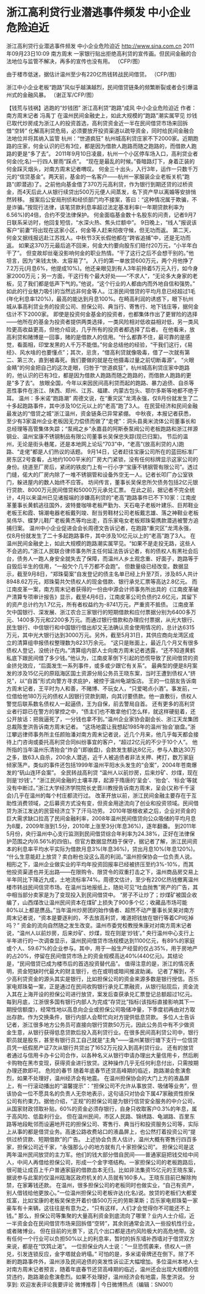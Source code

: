 # 浙江高利贷行业潜逃事件频发 中小企业危险迫近

浙江高利贷行业潜逃事件频发 中小企业危险迫近
http://www.sina.com.cn  2011年09月23日10:09  南方周末
一家银行贴出拒绝高利贷的宣传画。但民间金融的合法地位与监管不解决，再多的宣传也没有用。 （CFP/图）

由于楼市低迷，据估计温州至少有220亿热钱转战民间借贷。 （CFP/图）

浙江中小企业老板“跑路”风似乎越演越烈，民间借贷链条的频繁断裂或者会引爆温州式的金融风暴。 （谢正军/CFP/图）

【钱荒与钱祸】逃跑的“炒钱团”
浙江高利贷“跑路”成风 中小企业危险迫近
作者：南方周末记者 冯禹丁
在温州民间金融史上，如此大规模的“跑路”潮实属罕见
炒钱已取代炒房成为浙江人的投资首选，高利贷资金近一半在民间借贷市场来回拆借“空转”
化解高利贷危局，必须要放开投资渠道以疏导资金，同时给民间金融合法地位并将其纳入监管
杭州：“世道疯狂”
杭州城高利贷庄家不下2000家。近期跑路的庄家，何金认识的已有3位，都是因为借款人跑路而随之跑路的，而借款人跑路的更是“多了去”。
2011年9月10日凌晨，杭州一个小区停车场入口，高利贷业者何金(化名)一行四人冒雨“踩点”。
“现在是最乱的时候。”昏暗路灯下，身着正装的何金踩灭烟头，对南方周末记者喟叹。
何金三十出头，入行3年，运作一只数千万元的“信贷基金”。两天前，基金的一名客户——杭州一家服装企业老板关机“跑路”(即潜逃)了。之前他向基金借了370万元高利贷，作为银行到期还贷的过桥资金，而4天后此人从银行续贷出500万元便人间蒸发，名下资产早以离婚等安排悄然转移。
报案后公安局刑侦和经侦部门均不接案，答曰：“这种情况属于欺骗，不是诈骗。”按现行法律，该笔贷款利息率超过法定基准利率(一年期贷款利率为6.56%)的4倍，合约不受法律保护。
何金面临基金数十名股东的问责，记者9月7日联系采访时，他回复短信，“水深火热、焦头烂额中”。
9日晚上，“线人”报说该客户“前妻”将出现在这家小区，何金等人赶来彻夜守候，但无功而返。
第二天，何金又据线报远赴江苏找人。中秋节3天长假他都在“跨省追捕”中，还是无功而返。
如果这370万元最后追不回来，何金大约要向股东们赔付20万元，“小半年白干了”。
但变故却丝毫没影响何金的职业热情。“干了这行之后不会想干别的。”他坦言，因为“来钱太快、太容易了”。
入行的第一单放贷600万元，两个月他挣了7.2万元(月息6%，他提成10%)。他还亲眼见到有人3年前拎着5万元入行，如今身家2000万元；另一方面，干这行有个最大好处——“不求人”，“无论多大身家的老板，见了我们都是低声下气的。”他说，“这个行业的人都由内而外地自信和强势。”
如此的行业魅力吸引的当然远非何金等人。江浙民间借贷的平均月息已经超过1毛(年化利息率120%)，最高的能达到月息100%。在畸高利润的诱惑下，眼下杭州城从事高利贷业务的投资公司、担保公司、典当行、寄售行、地下钱庄等，据何金估计不下2000家。
即使是投资何金基金的投资者，也都集体作出了更冒险的选择——他所在的基金为投资者提供两类选择，一类风险相对低收益相对低，另一类风险更高收益更高，但他介绍说，几乎所有的投资者都选择了后者。
在他看来，放高利贷和赌博是一回事，赌的是借款人的信用。“什么都靠不住，最可靠的是感觉，看面相，印堂发黑的人千万不能借。”何金总结他的经验，“干我们这行，《易经》、风水啥的也要懂点”；其次，忌贪，“借高利贷就像吸毒，借了一次就有第二、第三次，直到被毒死。我们要做的就是在他摄毒过量之前切断毒源”。
“火眼金睛”的何金把自己的这次走眼，归咎于“世道疯狂”，杭州城高利贷庄家中跑路的，他认识的已有3位，都是因为借款人跑路而随之跑路的，而借款人跑路的更是“多了去”。
放眼全国，今年以来因民间高利贷而起的跑路、暴力追债、自杀等恶性事件在浙江、陕西、郑州、江苏、福建、内蒙古包头、鄂尔多斯等地都不绝于耳。
温州：多米诺“跑路潮”
周德文说，在“重灾区”龙湾永强，仅8月份就发生了二十多起跑路事件，其中涉及10亿元以上的“老高”跑了3人。
在民营经济和民间金融最发达的“借贷之城”浙江温州，资金链条已异常紧绷。
中秋夜，本报记者获悉，至少有3家温州企业老板因无力偿债而做了“走佬”：洞头县奥米流体公司董事长和总经理等高管集体失踪；“泵阀之乡”永嘉县的阿斯泰泵阀公司老板跑路和浙江祥源钢业、温州宝康不锈钢制品有限公司董事长吴保忠失踪(现已归案)。
节后的温州，无论是街头巷尾，还是本地网上论坛“703”中，“老高”(放高利贷的人)跑路、“走佬”都是人们热议的话题。
9月14日，记者赶往宝康公司所在的蓝田标准厂房东区2号查看，占地约1000平米的厂房大门紧锁，没有任何标牌显示这家公司的身份。绕道至厂房后，紧闭的铁皮门上有一行小字“宝康不锈钢管有限公司”。透过门缝，偌大的厂房内除了一堆不锈钢管和设备外空无一人。记者长叩厂办公室铁门，躲进屋内的数人始终不应答。
坊间传言，董事长吴保忠所欠债务包括2亿元银行贷款、8000万元民间借贷和5000万元承兑汇票。
在此之前，据记者不完全统计，4月以来温州已见诸报端的涉嫌高利贷的“老高”跑路事件已不下10家：江南皮革董事长黄鹤逃往国外，波特曼咖啡老板严勤为、天石电子老板叶建乐、巨邦鞋业老板王和霞、锦潮电器老板戴列竣、耐当劳鞋材公司老板戴志雄、落之神鞋业老板吴伟华、蝶梦儿鞋厂老板黄杰等均出走，百乐家电女老板郑珠菊携款潜逃被警方追捕归案。
温州中小企业促进会会长周德文告诉记者，在跑路“重灾区”龙湾永强，仅8月份就发生了二十多起跑路事件，其中涉及10亿元以上的“老高”跑了3人。
在温州民间金融史上，如此大规模的跑路潮实属罕见。“如果不是走投无路，这些人不会逃的。”浙江人民联合律师事务所主任何延法告诉记者，有的债权人有黑社会后台，债务人一跑人身安全就失去了保障，而温州人乡土观念重、好面子，跑路等于自毁后半生的信用，“一般欠个几千万都不会跑”。
但数量级已经改变。数据显示，截至9月8日，“郑珠菊案”自发登记的债主名单已经上升至7页，涉及85人共计8948.62万元，郑珠菊共欠债权人的现金借款、银行承兑汇票等高达2.8亿元。
而江南皮革一案，南方周末记者获得的一份由中源会计师事务所出具的《江南皮革破产清算专项审计报告》显示，截至4月6日，江南皮革公司负债约2.6亿元，其留下的资产总计约为1.7亿元，所有者权益约为-8741万元，严重资不抵债。
江南皮革欠中国银行、深发展、浙江农合三家银行的短期借款和应付票据分别为6400多万元、1400多万元和2200多万元。而通过银行借款和办理应付票据，从光大银行、民生银行、中信银行和中国银行借出却又无法确认资金使用情况的，总计达6315万元，其中光大银行达到3000万元。另外，截至5月31日，其供应商向龙湾区成立的清算组申报债权整理数为8231万余元。
“这只是账面上，最近几个月又有很多债权人登记，没统计在内。”清算组内部人士向南方周末记者透露，“还不知道黄鹤私底下跟民间借了多少钱。”他认为，江南皮革倒下引起的恐慌导致了民间借贷的资金挤兑效应，“后面发生一系列事件，或多或少跟它有关系”。
最典型的便是8月案发的涉及15亿元的原瓯海区国土资源分局公务员王晓东案，当时王遭到债权人“挤兑”，以“自首”形式向警方寻求庇护，被控于温州龟湖饭店。
王的一位朋友告诉南方周末记者，王平时为人和善，不赌博、不玩女人，“只爱喝点小酒”。事发前，一位借给他180万元的债权人因银行贷款到期，向其讨要债款。他一直敷衍，债权人警觉后联系数名债权人一起逼债，王为自保，前去警局自首。
还有更多的高利贷业者行踪已在警方的掌控之中，“债主们也不敢拿他们怎么样，就这样硬挺着，还公开放话：把我逼死了，一分钱也拿不到。”温州企业家协会副会长、浙江天龙集团总裁陈奎洪告诉南方周末记者。
“这场地震让我想起1985年的温州‘抬会’崩盘。”浙江攀远律师事务所主任颜贻潘对南方周末记者说，近几个月来，他几乎每天都会接待上门咨询或委托高利贷合同纠纷事宜的客户，“超过2亿元的不少于10个人”。
他所指的当年温州乐清抬会“炸会”(即崩盘)，会款发生额达8亿元，参与人数达30万之多，致63人自杀，200余人潜逃，近千人被追债者非法关押、拷打，数万家庭倾家荡产。类似的事件还包括1999年温州平阳水头发生的“会案”，2004年苍南爆发的“矾山连环会案”。
全民转战高利贷
“温州人以前炒房，后来炒矿、炒煤，现在则是‘炒钱’。”
“浙江民间金融的土壤丰厚，起源于隋唐的‘呈会’、‘抬会’、‘标会’等就没有中断过。”浙江大学经济学院院长史晋川教授告诉南方周末，呈会(又称千千滚会)几乎在温州的每个村庄都流行过。
改革开放以前，浙江民间金融主要存在于互助性消费领域，之后募资方式没有变，但资金用途流向了创业和投资领域。民间借贷为浙江发达的民营经济立下了汗马功劳。
2010年银根收紧之后，企业对资金的巨大需求缺口拉高了民间金融利率，2008年温州民间借贷向公众吸储的平均月息为8厘，2009年涨到1.5分，2010年上涨至3分(年息36%)，逐年翻番。
到2011年5月份，央行温州中心支行监测到民间借贷综合年利率为24.38%，正好在法律保护范围之内(6.56%的四倍)。但官方数据显然趋于保守，据记者了解，浙江民间资本的利息率平均水平实际为借款月息3%(年息36%)，贷出月息10%(年息120%)。
“什么生意能赶上放贷？卖白粉也没这么高的利润。”温州担保协会一位负责人说。
相形之下，温州企业做实业的平均年投资回报率已经被挤压至约3%-10%，而其他投资渠道也并无出路——在限购令、限贷令的双重打击之下，温州商品房交易上半年同比下降近九成，土地流标率74%。周德文估计，至少有220亿热钱撤离温州楼市转战民间信贷市场。在温州当地报纸上，随处可见“吐血抛售”房产的广告，其中相当部分卖家是为了变现投入到民间借贷中。
“房子不让炒了；炒煤矿被国企收编了，山西煤改让温州民间资本在煤矿上损失了900多个亿；收藏品市场可能80%以上都是赝品。”当年温州炒房团的始作俑者、超然不动产董事长吴昊对南方周末记者说，“资本是要逐利的，不去放高利贷，难道把钱放在银行等着CPI吃掉吗？”
资金的流向自然随之发生改变。温州市委党校教授朱康对对南方周末记者说，“温州人以前炒房，后来炒矿、炒煤，现在则是‘炒钱’。”
央行温州中心支行上半年进行的一次调查显示，温州民间借贷市场规模达到1100亿元，有89%的家庭或个人、59.67%的企业参与。其中，用于一般生产经营的仅占35%，用于房地产的占20%，停留在民间借贷市场上的资金规模高达40%(440亿元)。其结论是，“民间借贷已成为楼市后的首选投资替代品”。
值得注意的是，浙江的情况表明，资金短缺时代最大的财主银行，也在或明或暗间推波助澜。
记者了解到，不少高利贷资金的源头其实是银行，比如担保公司的资金来源多数是银行授信。百乐家电郑珠菊一案，正是通过在民间收购银行承兑汇票融资，从银行贴现后，资金流入其在上海开设的担保公司进行放贷，案发后查获承兑汇票登记总额超过1亿元。
每到月底，江浙很多国有银行内部人为完成“存贷比”指标(该指标直接影响其下一期授信额度)，经常性地以高息向企业或担保公司吸储冲量，下季度初再由对方取出存款。作为交换条件，银行内部人会帮忙向对方提供低息贷款。
多位人士告诉记者，浙江很多地方公务员可直接向银行贷款50万元，因此公务员中有不少做资金生意，从银行获得低息贷款后投入高利贷行业。在很多民间高利贷公司中，银行职员就是股东，甚至有银行员工自己就是“主角”——温州某银行塘下支行一位信贷员凭一纸假房产证7次从银行共贷出了1652万元投入到高利贷行业。
还有的放贷者通过与信用卡办卡公司合作，以各种名义从银行申请办理出大量信用卡，然后刷卡购物在黑市变现，获得资金进行放贷。这种操作几乎无任何利息付出，只需按期办理还款即可。
危险的春节
随着年底春节还贷高峰期的临近，跑路潮会愈演愈烈，如果不处理好，温州经济会有地震。
在温州担保协会的大门上方的液晶屏上，有一行滚动播出的“温馨提示”：“担保公司不允许从事放贷、吸储等业务”，但该协会一位不愿具名的负责人无奈地表示，这句话只对协会下属47家融资性担保公司有约束力。据他介绍，“正规”的担保公司是为银行信贷安全服务的中介公司，从国家财政领取补贴，60%的资金必须存银行，自身只收取客户0.3%的年息，属于高风险、低盈利行业。
但在温州民间，市区人民路、锦绣路、龟湖路、百里东路等地段毗邻而设遍地开花的担保公司、寄售行、典当行和投资服务公司等，实际上从事的都是借贷业务。高速公路收费站口的液晶屏上，也公然打着投资公司“提供过桥贷款、短期借款”的广告。
上述协会负责人估计，温州大概有寄售行四百多家，担保公司近千家，“永强那么小的地方就有几十家担保公司”。
担保公司是这两年温州民间放贷的主力军。他们的钱大部分借自民间——普通家庭把钱交给中间人，中间人再借给担保公司，形成一个金字塔结构。一家担保公司的老板跑路后，很可能让成百上千户普通家庭的借款血本无归。比如非法集资15亿元的王晓东案，据说参与此案的仅温州瓯海区政府机关的人员就有160多人。王晓东目前已解除拘禁，在家筹钱还款。
在温州，很多担保公司的老板同时也做实业，“自己有资产，别人借钱给他更放心。”一位温州担保公司老板许达(化名)说。放贷的老板们大都爱炫富，比如宝康的老板吴保忠开着价值500万元的劳斯莱斯；百乐家电郑珠菊一家豪车有十来辆，这往往是有意为之，“只有这样，人们才会觉得你不可能还不上钱。”
那么，担保公司等集聚的大量高利资金到底流向了哪里？业内人士介绍，近一半资金会在民间借贷市场来回拆借“空转”，其余则通常会流入一些投机性行业，或者赌博业。
但在目前的光景下，这几个出口都是违约风险极大的高危地带。没有任何一个行业可以负担50%以上的利息率，暂时的拆东墙补西墙对于借贷双方来说，都是在“饮鸩止渴”。
一位担保业内人士说：“一旦恐慌袭来，债权人一挤兑，引发连锁反应，金字塔就会坍塌。”
可怕的是，多米诺骨牌还在倒下。除了不断的跑路事件外，温州涉及民间追债的突发性诉讼正大幅增加。多位温州本地人士对南方周末记者预言，随着年底春节还贷高峰期的临近，温州还会出现大规模的信贷违约，跑路潮会愈演愈烈。如果不处理好，温州经济会有地震，陈奎洪说。
分享到: 欢迎发表评论我要评论
微博推荐 | 今日微博热点（编辑：SN001）

